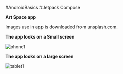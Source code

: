 #AndroidBasics
#Jetpack Compose

**Art Space app** 

Images use in app is downloaded from unsplash.com.

**The app looks on a Small screen**

![phone1](https://github.com/user-attachments/assets/5d1e6536-9c8f-4f1c-ba15-8bddba8a8e90)


**The app looks on a large screen**

![tablet1](https://github.com/user-attachments/assets/5651e82a-d9a5-46a2-bafa-10f405646a94)
